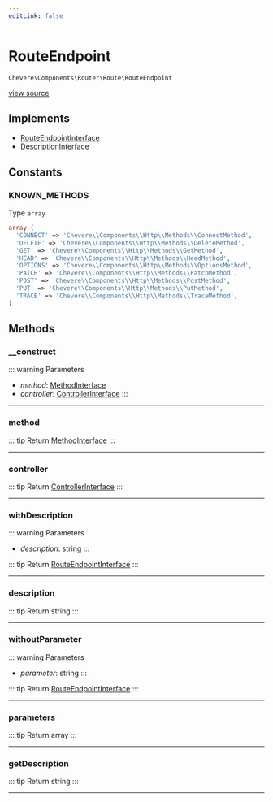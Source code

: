 ```yaml
---
editLink: false
---
```


# RouteEndpoint

`Chevere\Components\Router\Route\RouteEndpoint`

[view source](https://github.com/chevere/chevere/blob/main/src/Chevere/Components/Router/Route/RouteEndpoint.php)

## Implements

- [RouteEndpointInterface](../../../Interfaces/Router/Route/RouteEndpointInterface.md)
- [DescriptionInterface](../../../Interfaces/Common/DescriptionInterface.md)

## Constants

### KNOWN_METHODS

Type `array`

```php
array (
  'CONNECT' => 'Chevere\\Components\\Http\\Methods\\ConnectMethod',
  'DELETE' => 'Chevere\\Components\\Http\\Methods\\DeleteMethod',
  'GET' => 'Chevere\\Components\\Http\\Methods\\GetMethod',
  'HEAD' => 'Chevere\\Components\\Http\\Methods\\HeadMethod',
  'OPTIONS' => 'Chevere\\Components\\Http\\Methods\\OptionsMethod',
  'PATCH' => 'Chevere\\Components\\Http\\Methods\\PatchMethod',
  'POST' => 'Chevere\\Components\\Http\\Methods\\PostMethod',
  'PUT' => 'Chevere\\Components\\Http\\Methods\\PutMethod',
  'TRACE' => 'Chevere\\Components\\Http\\Methods\\TraceMethod',
)
```

## Methods

### __construct

::: warning Parameters
- *method*: [MethodInterface](../../../Interfaces/Http/MethodInterface.md)
- *controller*: [ControllerInterface](../../../Interfaces/Action/ControllerInterface.md)
:::

---

### method

::: tip Return
[MethodInterface](../../../Interfaces/Http/MethodInterface.md)
:::

---

### controller

::: tip Return
[ControllerInterface](../../../Interfaces/Action/ControllerInterface.md)
:::

---

### withDescription

::: warning Parameters
- *description*: string
:::

::: tip Return
[RouteEndpointInterface](../../../Interfaces/Router/Route/RouteEndpointInterface.md)
:::

---

### description

::: tip Return
string
:::

---

### withoutParameter

::: warning Parameters
- *parameter*: string
:::

::: tip Return
[RouteEndpointInterface](../../../Interfaces/Router/Route/RouteEndpointInterface.md)
:::

---

### parameters

::: tip Return
array
:::

---

### getDescription

::: tip Return
string
:::

---
